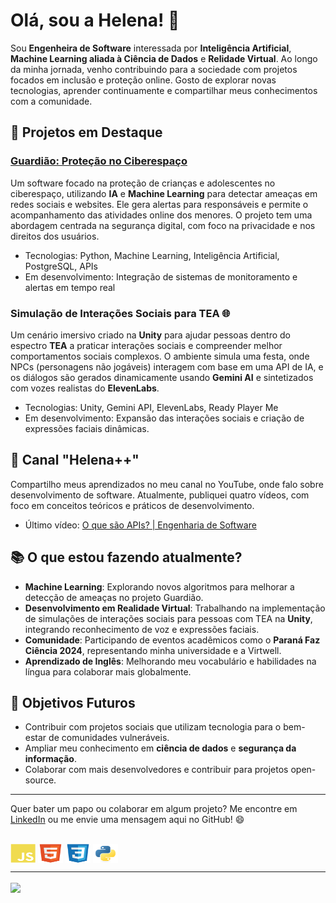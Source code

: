 # Olá, sou a Helena! 👋

Sou **Engenheira de Software** interessada por **Inteligência Artificial**, **Machine Learning aliada à Ciência de Dados** e **Relidade Virtual**. Ao longo da minha jornada, venho contribuindo para a sociedade com projetos focados em inclusão e proteção online. Gosto de explorar novas tecnologias, aprender continuamente e compartilhar meus conhecimentos com a comunidade.

## 🚀 Projetos em Destaque

### [Guardião: Proteção no Ciberespaço](https://github.com/dr1co/guardiao-front)
Um software focado na proteção de crianças e adolescentes no ciberespaço, utilizando **IA** e **Machine Learning** para detectar ameaças em redes sociais e websites. Ele gera alertas para responsáveis e permite o acompanhamento das atividades online dos menores. O projeto tem uma abordagem centrada na segurança digital, com foco na privacidade e nos direitos dos usuários.

- Tecnologias: Python, Machine Learning, Inteligência Artificial, PostgreSQL, APIs
- Em desenvolvimento: Integração de sistemas de monitoramento e alertas em tempo real

### Simulação de Interações Sociais para TEA 🌐
Um cenário imersivo criado na **Unity** para ajudar pessoas dentro do espectro **TEA** a praticar interações sociais e compreender melhor comportamentos sociais complexos. O ambiente simula uma festa, onde NPCs (personagens não jogáveis) interagem com base em uma API de IA, e os diálogos são gerados dinamicamente usando **Gemini AI** e sintetizados com vozes realistas do **ElevenLabs**.

- Tecnologias: Unity, Gemini API, ElevenLabs, Ready Player Me
- Em desenvolvimento: Expansão das interações sociais e criação de expressões faciais dinâmicas.

## 🎥 Canal "Helena++"
Compartilho meus aprendizados no meu canal no YouTube, onde falo sobre desenvolvimento de software. Atualmente, publiquei quatro vídeos, com foco em conceitos teóricos e práticos de desenvolvimento.

- Último vídeo: [O que são APIs? | Engenharia de Software](https://www.youtube.com/watch?v=JoFOJ4xDtjc)

## 📚 O que estou fazendo atualmente?

- **Machine Learning**: Explorando novos algoritmos para melhorar a detecção de ameaças no projeto Guardião.
- **Desenvolvimento em Realidade Virtual**: Trabalhando na implementação de simulações de interações sociais para pessoas com TEA na **Unity**, integrando reconhecimento de voz e expressões faciais.
- **Comunidade**: Participando de eventos acadêmicos como o **Paraná Faz Ciência 2024**, representando minha universidade e a Virtwell.
- **Aprendizado de Inglês**: Melhorando meu vocabulário e habilidades na língua para colaborar mais globalmente.
  
## 🌟 Objetivos Futuros

- Contribuir com projetos sociais que utilizam tecnologia para o bem-estar de comunidades vulneráveis.
- Ampliar meu conhecimento em **ciência de dados** e **segurança da informação**.
- Colaborar com mais desenvolvedores e contribuir para projetos open-source.

---

Quer bater um papo ou colaborar em algum projeto? Me encontre em [LinkedIn](https://www.linkedin.com/in/helena-vd-rocha) ou me envie uma mensagem aqui no GitHub! 😄

<div style="display: inline_block"><br>
  <img align="center" alt="Rafa-Js" height="30" width="40" src="https://raw.githubusercontent.com/devicons/devicon/master/icons/javascript/javascript-plain.svg">
  <img align="center" alt="Rafa-HTML" height="30" width="40" src="https://raw.githubusercontent.com/devicons/devicon/master/icons/html5/html5-original.svg">
  <img align="center" alt="Rafa-CSS" height="30" width="40" src="https://raw.githubusercontent.com/devicons/devicon/master/icons/css3/css3-original.svg">
  <img align="center" alt="Rafa-Python" height="30" width="40" src="https://raw.githubusercontent.com/devicons/devicon/master/icons/python/python-original.svg">
  <hr><img align="center" width="150" src="https://media.tenor.com/H6ysqkt4tbcAAAAC/cat-coffee.gif"/>
</div>
              
